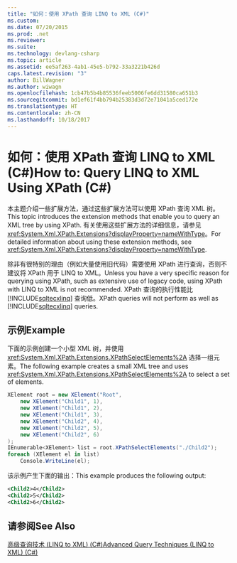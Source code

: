 ```yaml
---
title: "如何：使用 XPath 查询 LINQ to XML (C#)"
ms.custom: 
ms.date: 07/20/2015
ms.prod: .net
ms.reviewer: 
ms.suite: 
ms.technology: devlang-csharp
ms.topic: article
ms.assetid: ee5af263-4ab1-45e5-b792-33a3221b426d
caps.latest.revision: "3"
author: BillWagner
ms.author: wiwagn
ms.openlocfilehash: 1cb47b5b4b85536feeb5006fe6dd31580ca651b3
ms.sourcegitcommit: bd1ef61f4bb794b25383d3d72e71041a5ced172e
ms.translationtype: HT
ms.contentlocale: zh-CN
ms.lasthandoff: 10/18/2017
---
```

# <a name="how-to-query-linq-to-xml-using-xpath-c"></a><span data-ttu-id="2c9cb-102">如何：使用 XPath 查询 LINQ to XML (C#)</span><span class="sxs-lookup"><span data-stu-id="2c9cb-102">How to: Query LINQ to XML Using XPath (C#)</span></span>
<span data-ttu-id="2c9cb-103">本主题介绍一些扩展方法，通过这些扩展方法可以使用 XPath 查询 XML 树。</span><span class="sxs-lookup"><span data-stu-id="2c9cb-103">This topic introduces the extension methods that enable you to query an XML tree by using XPath.</span></span> <span data-ttu-id="2c9cb-104">有关使用这些扩展方法的详细信息，请参见 <xref:System.Xml.XPath.Extensions?displayProperty=nameWithType>。</span><span class="sxs-lookup"><span data-stu-id="2c9cb-104">For detailed information about using these extension methods, see <xref:System.Xml.XPath.Extensions?displayProperty=nameWithType>.</span></span>  
  
 <span data-ttu-id="2c9cb-105">除非有很特别的理由（例如大量使用旧代码）需要使用 XPath 进行查询，否则不建议将 XPath 用于 LINQ to XML。</span><span class="sxs-lookup"><span data-stu-id="2c9cb-105">Unless you have a very specific reason for querying using XPath, such as extensive use of legacy code, using XPath with LINQ to XML is not recommended.</span></span> <span data-ttu-id="2c9cb-106">XPath 查询的执行性能比 [!INCLUDE[sqltecxlinq](~/includes/sqltecxlinq-md.md)] 查询低。</span><span class="sxs-lookup"><span data-stu-id="2c9cb-106">XPath queries will not perform as well as [!INCLUDE[sqltecxlinq](~/includes/sqltecxlinq-md.md)] queries.</span></span>  
  
## <a name="example"></a><span data-ttu-id="2c9cb-107">示例</span><span class="sxs-lookup"><span data-stu-id="2c9cb-107">Example</span></span>  
 <span data-ttu-id="2c9cb-108">下面的示例创建一个小型 XML 树，并使用 <xref:System.Xml.XPath.Extensions.XPathSelectElements%2A> 选择一组元素。</span><span class="sxs-lookup"><span data-stu-id="2c9cb-108">The following example creates a small XML tree and uses <xref:System.Xml.XPath.Extensions.XPathSelectElements%2A> to select a set of elements.</span></span>  
  
```csharp  
XElement root = new XElement("Root",  
    new XElement("Child1", 1),  
    new XElement("Child1", 2),  
    new XElement("Child1", 3),  
    new XElement("Child2", 4),  
    new XElement("Child2", 5),  
    new XElement("Child2", 6)  
);  
IEnumerable<XElement> list = root.XPathSelectElements("./Child2");  
foreach (XElement el in list)  
    Console.WriteLine(el);  
```  
  
 <span data-ttu-id="2c9cb-109">该示例产生下面的输出：</span><span class="sxs-lookup"><span data-stu-id="2c9cb-109">This example produces the following output:</span></span>  
  
```xml  
<Child2>4</Child2>  
<Child2>5</Child2>  
<Child2>6</Child2>  
```  
  
## <a name="see-also"></a><span data-ttu-id="2c9cb-110">请参阅</span><span class="sxs-lookup"><span data-stu-id="2c9cb-110">See Also</span></span>  
 [<span data-ttu-id="2c9cb-111">高级查询技术 (LINQ to XML) (C#)</span><span class="sxs-lookup"><span data-stu-id="2c9cb-111">Advanced Query Techniques (LINQ to XML) (C#)</span></span>](../../../../csharp/programming-guide/concepts/linq/advanced-query-techniques-linq-to-xml.md)
